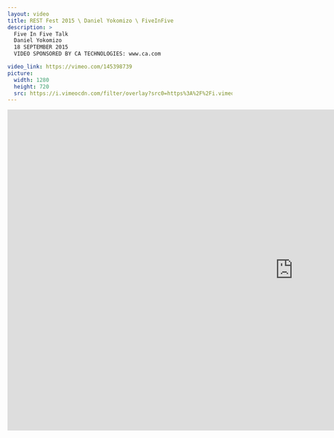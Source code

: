 ```yaml
---
layout: video
title: REST Fest 2015 \ Daniel Yokomizo \ FiveInFive
description: >
  Five In Five Talk
  Daniel Yokomizo
  18 SEPTEMBER 2015
  VIDEO SPONSORED BY CA TECHNOLOGIES: www.ca.com

video_link: https://vimeo.com/145398739
picture:
  width: 1280
  height: 720
  src: https://i.vimeocdn.com/filter/overlay?src0=https%3A%2F%2Fi.vimeocdn.com%2Fvideo%2F543525051_1280x720.jpg&src1=http%3A%2F%2Ff.vimeocdn.com%2Fp%2Fimages%2Fcrawler_play.png
---
```

<iframe src="https://player.vimeo.com/video/145398739?title=0&byline=0&portrait=0&badge=0&autopause=0&player_id=0" width="1280" height="720" frameborder="0" title="REST Fest 2015 \ Daniel Yokomizo \ FiveInFive" webkitallowfullscreen mozallowfullscreen allowfullscreen></iframe>